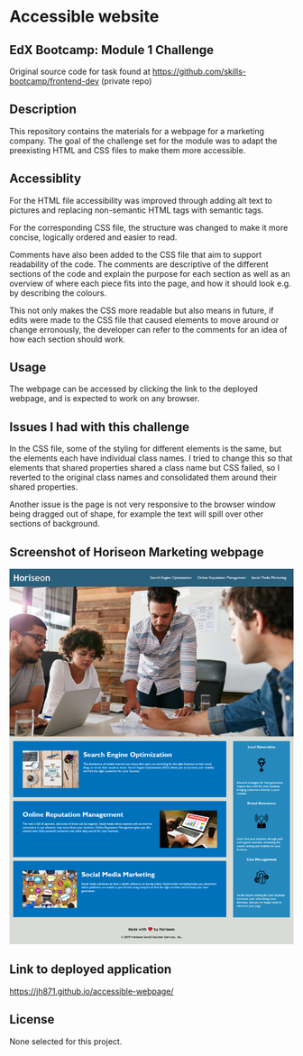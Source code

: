 # Accessible website

## EdX Bootcamp: Module 1 Challenge  
Original source code for task found at https://github.com/skills-bootcamp/frontend-dev (private repo)

## Description
This repository contains the materials for a webpage for a marketing company. The goal of the challenge set for the module was to adapt the preexisting HTML and CSS files to make them more accessible.


## Accessiblity
For the HTML file accessibility was improved through adding alt text to pictures and replacing non-semantic HTML tags with semantic tags. 

For the corresponding CSS file, the structure was changed to make it more concise, logically ordered and easier to read. 

Comments have also been added to the CSS file that aim to support readability of the code. The comments are descriptive of the different sections of the code and explain the purpose for each section as well as an overview of where each piece fits into the page, and how it should look e.g. by describing the colours.

This not only makes the CSS more readable but also means in future, if edits were made to the CSS file that caused elements to move around or change erronously, the developer can refer to the comments for an idea of how each section should work.

## Usage
The webpage can be accessed by clicking the link to the deployed webpage, and is expected to work on any browser.

## Issues I had with this challenge
In the CSS file, some of the styling for different elements is the same, but the elements each have individual class names. I tried to change this so that elements that shared properties shared a class name but CSS failed, so I reverted to the original class names and consolidated them around their shared properties.

Another issue is the page is not very responsive to the browser window being dragged out of shape, for example the text will spill over other sections of background.

## Screenshot of Horiseon Marketing webpage

![](screenshotHoriseonWebpage.png)


## Link to deployed application

https://jh871.github.io/accessible-webpage/

## License 
None selected for this project.
